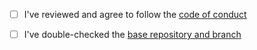 <!-- Thank you for opening a pull request!

Please double-check that you've opened it against the correct fork and branch; for example, changes proposed to a work-in-progress StoryQuest within a team should target the base branch of the team's forked repository.

See the [base repository and branch] link below for more information. 

Please describe your pull request changes below this line: -->





<!-- Replace the [ ] with [x] to check the following check boxes: -->

- [ ] I've reviewed and agree to follow the [code of conduct]
- [ ] I've double-checked the [base repository and branch]


<!-- Please do not edit this line or anything after it. -->

[code of conduct]: https://github.com/Endless-Access-Community/.github/blob/main/CODE_OF_CONDUCT.md

[base repository and branch]: https://docs.github.com/en/pull-requests/collaborating-with-pull-requests/proposing-changes-to-your-work-with-pull-requests/creating-a-pull-request#changing-the-branch-range-and-destination-repository
